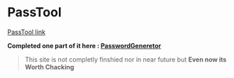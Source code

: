 # PassTool

[PassTool link](https://passtool.netlify.app/)

**Completed one part of it here : [PasswordGeneretor](https://github.com/kaushiksahu18/PasswordGenerator)** 

> This site is not completly finshied
> nor in near future but **Even now its Worth Chacking**
